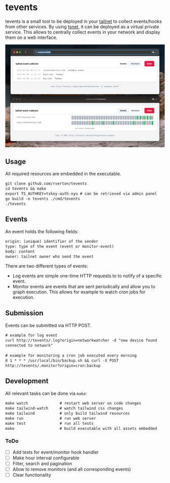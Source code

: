 # tevents

tevents is a small tool to be deployed in your [tailnet](https://tailscale.com/kb/1136/tailnet/) to collect events/hooks from other services.
By using [tsnet](https://tailscale.com/blog/tsnet-virtual-private-services/), it can be deployed as a virtual private service. This allows to centrally collect
events in your network and display them on a web interface.

![](./screenshots/events-monitors.png)

## Usage

All required resources are embedded in the executable.

```
git clone github.com/rverton/tevents
cd tevents && make
export TS_AUTHKEY=tskey-auth-xyu # can be retrieved via admin panel
go build -o tevents ./cmd/tevents
./tevents
```

## Events
An event holds the following fields:

```
origin: (unique) identifier of the sender
type: type of the event (event or monitor-event)
body: content
owner: tailnet owner who send the event
```

There are two different types of events:

- Log events are simple one-time HTTP requests to to notify of a specific event.
- Monitor events are events that are sent periodically and allow you to graph execution. This allows for example to watch cron jobs for execution.

## Submission

Events can be submitted via HTTP POST.

```
# example for log event
curl http://tevents/.log?origin=networkwatcher -d "new device found connected to network"

# example for monitoring a cron job executed every morning
0 1 * * * /usr/local/bin/backup.sh && curl -X POST http://tevents/.monitor?origin=cron:backup
```

## Development

All relevant tasks can be done via `make`:

```
make watch              # restart web server on code changes
make tailwind-watch     # watch tailwind css changes
make tailwind           # only build tailwind resources
make run                # run web server
make test               # run all tests
make                    # build executable with all assets embedded
```

### ToDo

- [ ] Add tests for event/monitor hook handler
- [ ] Make hour interval configurable
- [ ] Filter, search and pagination
- [ ] Allow to remove monitors (and all corresponding events)
- [ ] Clear functionality
